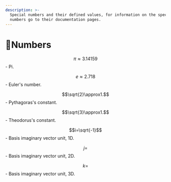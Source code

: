 ```yaml
---
description: >-
  Special numbers and their defined values, for information on the special
  numbers go to their documentation pages.
---
```


# 🔢Numbers

$$\pi\approx3.14159$$ - Pi.

$$e\approx2.718$$ - Euler's number.

$$\sqrt{2}\approx1.$$ - Pythagoras's constant.

$$\sqrt{3}\approx1.$$ - Theodorus's constant.

$$i=\sqrt{-1}$$ - Basis imaginary vector unit, 1D.

$$j=$$ - Basis imaginary vector unit, 2D.

$$k=$$ - Basis imaginary vector unit, 3D.
